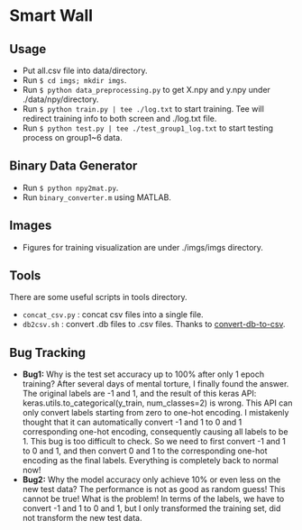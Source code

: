 # Smart Wall

## Usage
* Put all.csv file into data/directory.
* Run `$ cd imgs; mkdir imgs`.
* Run `$ python data_preprocessing.py` to get X.npy and y.npy under ./data/npy/directory.
* Run `$ python train.py | tee ./log.txt` to start training. Tee will redirect training info to both screen and ./log.txt file.
* Run `$ python test.py | tee ./test_group1_log.txt` to start testing process on group1~6 data.

## Binary Data Generator
- Run `$ python npy2mat.py`.
- Run `binary_converter.m` using MATLAB.

## Images
- Figures for training visualization are under ./imgs/imgs directory.

## Tools
There are some useful scripts in tools directory.
* `concat_csv.py` : concat csv files into a single file. 
* `db2csv.sh` : convert .db files to .csv files. Thanks to [convert-db-to-csv](https://github.com/darrentu/convert-db-to-csv).

## Bug Tracking
- **Bug1:** Why is the test set accuracy up to 100% after only 1 epoch training? After several days of mental torture, I finally found the answer. The original labels are -1 and 1, and the result of this keras API: keras.utils.to_categorical(y_train, num_classes=2) is wrong. This API can only convert labels starting from zero to one-hot encoding. I mistakenly thought that it can automatically convert -1 and 1 to 0 and 1 corresponding one-hot encoding, consequently causing all labels to be 1. This bug is too difficult to check. So we need to first convert -1 and 1 to 0 and 1, and then convert 0 and 1 to the corresponding one-hot encoding as the final labels. Everything is completely back to normal now!
- **Bug2:** Why the model accuracy only achieve 10% or even less on the new test data? The performance is not as good as random guess! This cannot be true! What is the problem! In terms of the labels, we have to convert -1 and 1 to 0 and 1, but I only transformed the training set, did not transform the new test data. 